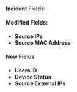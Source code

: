 
#### Incident Fields:
#### Modified Fields:
- **Source IPs**
- **Source MAC Address**

#### New Fields
- **Users ID**
- **Device Status**
- **Source External IPs**
